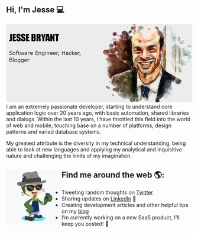 ## Hi, I'm Jesse 💻

<img src="https://raw.githubusercontent.com/jesse1981/jesse1981/master/github_banner_full.png" alt="banner that says Jesse Bryant - software engineer, Hacker and Blogger alongside a painting illustration of Jesse">
I am an extremely passionate developer, starting to understand core application logic over 20 years ago, with basic automation, shared libraries and dialogs.  Within the last 10 years, I have throttled this field into the world of web and mobile, touching base on a number of platforms, design patterns and varied database systems.

My greatest attribute is the diversity in my technical understanding, being able to look at new languages and applying my analytical and inquisitive nature and challenging the limits of my imagination.

## Find me around the web 🌎: <a href="https://github.com/sponsors/M0nica"><img align="left" width="150" height="150" src="https://raw.githubusercontent.com/jesse1981/jesse1981/master/octocat.png?raw=true"></a>
- Tweeting random thoughts on <a href="https://twitter.com/jesse_bryant">Twitter</a> 
- Sharing updates on <a href="https://www.linkedin.com/in/jesse-bryant/">LinkedIn</a> 💼
- Creating development articles and other helpful tips on my <a href="https://developerjess.blogspot.com">blog</a>
- I’m currently working on a new SaaS product, I'll keep you posted! 🔭 
